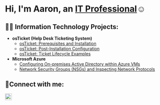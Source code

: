<h1>Hi, I'm Aaron, an <a href="https://linkedin.com/in/Josh">IT Professional</a>☺</h1>

<h2>👨‍💻 Information Technology Projects:</h2>

- <b>osTicket (Help Desk Ticketing System)</b>
  - [osTicket: Prerequisites and Installation](https://github.com/AaronGuajardo2/osticket-prereqs)
  - [osTicket: Post-Installation Configuration](https://github.com/AaronGuajardo2/oS-ticket-Post-Install-Config)
  - [osTicket: Ticket Lifecycle Examples](https://github.com/AaronGuajardo2/Ticket-LifeCycle)
- <b>Microsoft Azure</b>
  - [Configuring On-premises Active Directory within Azure VMs](https://github.com/AaronGuajardo2/Configuring-Active-Directory)
  - [Network Security Groups (NSGs) and Inspecting Network Protocols](https://github.com/AaronGuajardo2/Azure-Network-Protocols)

<h2>🤳Connect with me:</h2>

[<img align="left" alt="Josh | LinkedIn" width="22px" src="https://cdn.jsdelivr.net/npm/simple-icons@v3/icons/linkedin.svg" />][linkedin]

[linkedin]: https://www.linkedin.com/in/aaron-guajardo2/

